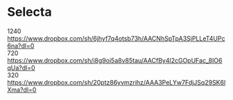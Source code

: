 # Selecta
1240 https://www.dropbox.com/sh/6jhyf7q4otsb73h/AACNhSpTpA3SjPLLeT4UPc6na?dl=0 <br/>
720 https://www.dropbox.com/sh/i8g9oi5a8v85tau/AACfBy4l2cGOpUFac_8IO6qUa?dl=0 <br/>
320 https://www.dropbox.com/sh/20ptz86yvmzrihz/AAA3PeLYw7FdjJSq29SK6lXma?dl=0
